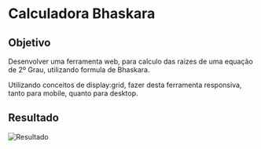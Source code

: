 # Calculadora Bhaskara

## Objetivo
<p> Desenvolver uma ferramenta web, para calculo das raizes de uma equação de 2º Grau, utilizando formula de Bhaskara.
<p> Utilizando conceitos de display:grid, fazer desta ferramenta responsiva, tanto para mobile, quanto para desktop.
  
  ## Resultado
  ![Resultado](https://user-images.githubusercontent.com/88354853/160416036-c119df14-d572-47c0-819a-fd4dad90ed72.jpg)

